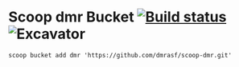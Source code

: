 # Scoop dmr Bucket [![Build status](https://ci.appveyor.com/api/projects/status/3hu7cvk9f4rhf5na/branch/master?svg=true)](https://ci.appveyor.com/project/dmrasf/scoop-dmr/branch/master)![Excavator](https://github.com/dmrasf/scoop-dmr/workflows/Excavator/badge.svg?branch=master)

`scoop bucket add dmr 'https://github.com/dmrasf/scoop-dmr.git'`
